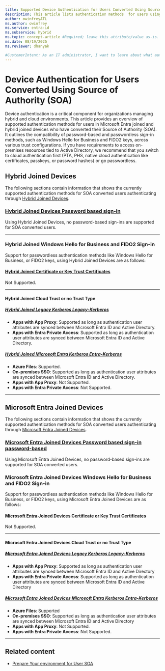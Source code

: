 ```yaml
---
title: Supported Device Authentication for Users Converted Using Source of Authority (SOA) 
description: This article lists authentication methods  for users using Microsoft Entra joined-devices, and information on if it supports users converted using Source of Authority.
author: owinfreyATL
ms.author: owinfrey
ms.service: entra-id
ms.subservice: hybrid
ms.topic: concept-article #Required; leave this attribute/value as-is.
ms.date: 08/19/2025
ms.reviewer: dhanyak

#CustomerIntent: As an IT administrator, I want to learn about what authentication methods are supported for SOA converted users so that I am informed about options when converting user's source of authority.
---
```


# Device Authentication for Users Converted Using Source of Authority (SOA) 

Device authentication is a critical component for organizations managing hybrid and cloud environments. This article provides an overview of supported authentication methods for users in Microsoft Entra joined and hybrid joined devices who have converted their Source of Authority (SOA). It outlines the compatibility of password-based and passwordless sign-in methods, such as Windows Hello for Business and FIDO2 keys, across various trust configurations. If you have requirements to access on-premises resources tied to Active Directory, we recommend that you switch to cloud authentication first (PTA, PHS, native cloud authentication like certificates, passkeys, or password hashes) or go passwordless. 

## Hybrid Joined Devices

The following sections contain information that shows the currently supported authentication methods for SOA converted users authenticating through [Hybrid Joined Devices](../../identity/devices/concept-hybrid-join.md).

### [Hybrid Joined Devices Password based sign-in](#tab/Hybrid)

Using Hybrid Joined Devices, no password-based sign-ins are supported for SOA converted users.

---

### Hybrid Joined Windows Hello for Business and FIDO2 Sign-in

Support for passwordless authentication methods like Windows Hello for Business, or FIDO2 keys, using Hybrid Joined Devices are as follows:

#### [Hybrid Joined Certificate or Key Trust Certificates](#tab/Certificate)

Not Supported.

---

#### Hybrid Joined Cloud Trust or no Trust Type

##### [Hybrid Joined Legacy Kerberos Legacy-Kerberos](#tab/HybridJoinedLegacyKerberos)

- **Apps with App Proxy**: Supported as long as authentication user attributes are synced between Microsoft Entra ID and Active Directory.
- **Apps with Entra Private Access**: Supported as long as authentication user attributes are synced between Microsoft Entra ID and Active Directory.

##### [Hybrid Joined Microsoft Entra Kerberos Entra-Kerberos](#tab/HybridJoinedEntraKerberos)

- **Azure Files**: Supported.
- **On-premises SSO**: Supported as long as authentication user attributes are synced between Microsoft Entra ID and Active Directory.
- **Apps with App Proxy**: Not Supported.
- **Apps with Entra Private Access**: Not Supported.

---

## Microsoft Entra Joined Devices

The following sections contain information that shows the currently supported authentication methods for SOA converted users authenticating through [Microsoft Entra Joined Devices](../../identity/devices/concept-directory-join.md).

### [Microsoft Entra Joined Devices Password based sign-in password-based](#tab/MicrosoftEntraJoinedDevicesPasswordbasedsignin)

Using Microsoft Entra Joined Devices, no password-based sign-ins are supported for SOA converted users.

### Microsoft Entra Joined Devices Windows Hello for Business and FIDO2 Sign-in

Support for passwordless authentication methods like Windows Hello for Business, or FIDO2 keys, using Microsoft Entra Joined Devices are as follows:

#### [Microsoft Entra Joined Devices Certificate or Key Trust Certificates](#tab/MicrosoftEntraJoinedDevicesCertificateorKeyTrust)

Not Supported.

---

#### Microsoft Entra Joined Devices Cloud Trust or no Trust Type

##### [Microsoft Entra Joined Devices Legacy Kerberos Legacy-Kerberos](#tab/MicrosoftEntraJoinedDevicesLegacyKerberosLegacy-Kerberos)

- **Apps with App Proxy**: Supported as long as authentication user attributes are synced between Microsoft Entra ID and Active Directory
- **Apps with Entra Private Access**: Supported as long as authentication user attributes are synced between Microsoft Entra ID and Active Directory

##### [Microsoft Entra Joined Devices Microsoft Entra Kerberos Entra-Kerberos](#tab/MicrosoftEntraJoinedDevicesMicrosoftEntraKerberosEntraKerberos)

- **Azure Files**: Supported
- **On-premises SSO**: Supported as long as authentication user attributes are synced between Microsoft Entra ID and Active Directory
- **Apps with App Proxy**: Not Supported.
- **Apps with Entra Private Access**: Not Supported.

---

## Related content

- [Prepare Your environment for User SOA](prepare-user-source-of-authority-environment.md)
